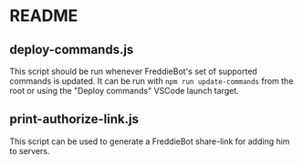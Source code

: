 # README

## deploy-commands.js

This script should be run whenever FreddieBot's set of supported commands is updated.
It can be run with `npm run update-commands` from the root or using the "Deploy commands" VSCode launch target.

## print-authorize-link.js

This script can be used to generate a FreddieBot share-link for adding him to servers.
